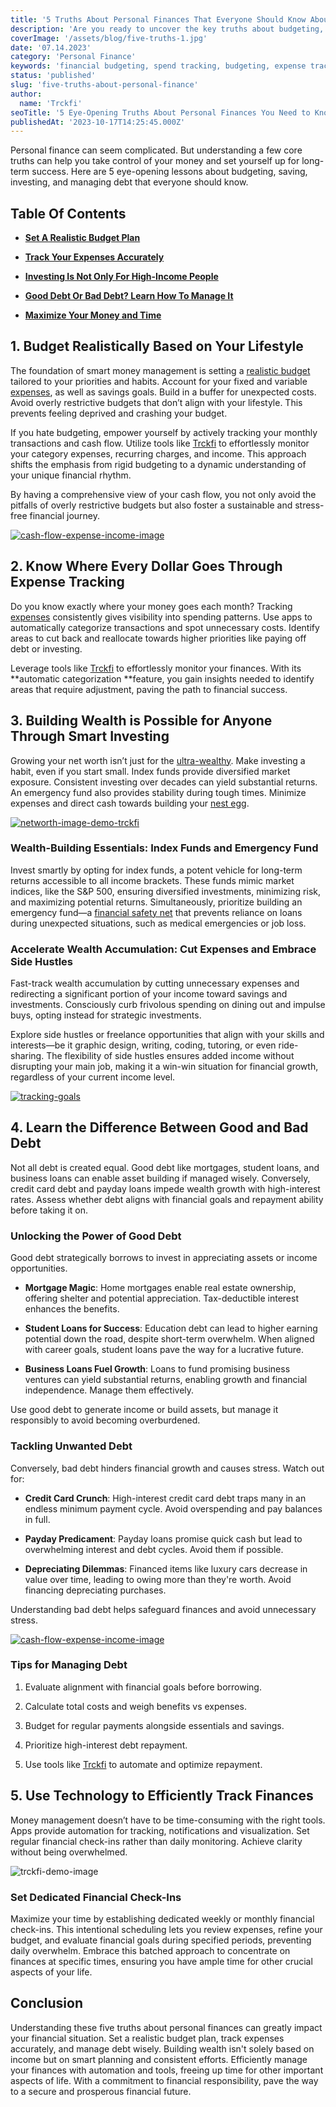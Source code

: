 ```yaml
---
title: '5 Truths About Personal Finances That Everyone Should Know About'
description: 'Are you ready to uncover the key truths about budgeting, debt management, investing, and more that will transform your finances? This post shares 5 game-changing personal finance lessons.'
coverImage: '/assets/blog/five-truths-1.jpg'
date: '07.14.2023'
category: 'Personal Finance'
keywords: 'financial budgeting, spend tracking, budgeting, expense tracking, budget planning, financial health, guide, tools, tips, personal finance, financial management, financial goals, financial control, budgeting made easy, family finances, realistic budget, tracking expenses, investing, wealth-building, good debt, bad debt, side hustles, financial check-ins, automated tools, budgeting, debt management, investing, personal finance tips'
status: 'published'
slug: 'five-truths-about-personal-finance'
author:
  name: 'Trckfi'
seoTitle: '5 Eye-Opening Truths About Personal Finances You Need to Know'
publishedAt: '2023-10-17T14:25:45.000Z'
---
```


Personal finance can seem complicated. But understanding a few core truths can help you take control of your money and set yourself up for long-term success. Here are 5 eye-opening lessons about budgeting, saving, investing, and managing debt that everyone should know.

## Table Of Contents

- [**Set A Realistic Budget Plan**](#realistic-budget)

- [**Track Your Expenses Accurately**](#track-expences)

- [**Investing Is Not Only For High-Income People**](#investing)

- [**Good Debt Or Bad Debt? Learn How To Manage It**](#debt)

- [**Maximize Your Money and Time**](#time-consuming)

## **1\. Budget Realistically Based on Your Lifestyle**

The foundation of smart money management is setting a [realistic budget](/blog/budgeting-made-easy) tailored to your priorities and habits. Account for your fixed and variable [expenses](/blog/tracking-monthly-expenses), as well as savings goals. Build in a buffer for unexpected costs. Avoid overly restrictive budgets that don’t align with your lifestyle. This prevents feeling deprived and crashing your budget.

If you hate budgeting, empower yourself by actively tracking your monthly transactions and cash flow. Utilize tools like [Trckfi](/) to effortlessly monitor your category expenses, recurring charges, and income. This approach shifts the emphasis from rigid budgeting to a dynamic understanding of your unique financial rhythm.

By having a comprehensive view of your cash flow, you not only avoid the pitfalls of overly restrictive budgets but also foster a sustainable and stress-free financial journey.

[![cash-flow-expense-income-image](/images/home--8--Q0NT.png)](/pricing)

## **2\. Know Where Every Dollar Goes Through Expense Tracking**

Do you know exactly where your money goes each month? Tracking [expenses](/blog/tracking-monthly-expenses) consistently gives visibility into spending patterns. Use apps to automatically categorize transactions and spot unnecessary costs. Identify areas to cut back and reallocate towards higher priorities like paying off debt or investing.

Leverage tools like [Trckfi](/) to effortlessly monitor your finances. With its **automatic categorization **feature, you gain insights needed to identify areas that require adjustment, paving the path to financial success.

## **3\. Building Wealth is Possible for Anyone Through Smart Investing**

Growing your net worth isn’t just for the [ultra-wealthy](/blog/optimize-financial-tracking-for-success). Make investing a habit, even if you start small. Index funds provide diversified market exposure. Consistent investing over decades can yield substantial returns. An emergency fund also provides stability during tough times. Minimize expenses and direct cash towards building your [nest egg](/blog/building-an-emergency-fund).

[![networth-image-demo-trckfi](/images/home--13--Y2OD.png)](/pricing)

### **Wealth-Building Essentials: Index Funds and Emergency Fund**

Invest smartly by opting for index funds, a potent vehicle for long-term returns accessible to all income brackets. These funds mimic market indices, like the S&P 500, ensuring diversified investments, minimizing risk, and maximizing potential returns. Simultaneously, prioritize building an emergency fund—a [financial safety net](/blog/building-an-emergency-fund) that prevents reliance on loans during unexpected situations, such as medical emergencies or job loss.

### **Accelerate Wealth Accumulation: Cut Expenses and Embrace Side Hustles**

Fast-track wealth accumulation by cutting unnecessary expenses and redirecting a significant portion of your income toward savings and investments. Consciously curb frivolous spending on dining out and impulse buys, opting instead for strategic investments.

Explore side hustles or freelance opportunities that align with your skills and interests—be it graphic design, writing, coding, tutoring, or even ride-sharing. The flexibility of side hustles ensures added income without disrupting your main job, making it a win-win situation for financial growth, regardless of your current income level.

[![tracking-goals](/images/home--14--IxMz.png)](/pricing)

## **4\. Learn the Difference Between Good and Bad Debt**

Not all debt is created equal. Good debt like mortgages, student loans, and business loans can enable asset building if managed wisely. Conversely, credit card debt and payday loans impede wealth growth with high-interest rates. Assess whether debt aligns with financial goals and repayment ability before taking it on.

### Unlocking the Power of Good Debt

Good debt strategically borrows to invest in appreciating assets or income opportunities.

- **Mortgage Magic**: Home mortgages enable real estate ownership, offering shelter and potential appreciation. Tax-deductible interest enhances the benefits.

- **Student Loans for Success**: Education debt can lead to higher earning potential down the road, despite short-term overwhelm. When aligned with career goals, student loans pave the way for a lucrative future.

- **Business Loans Fuel Growth**: Loans to fund promising business ventures can yield substantial returns, enabling growth and financial independence. Manage them effectively.

Use good debt to generate income or build assets, but manage it responsibly to avoid becoming overburdened.

### **Tackling Unwanted Debt**

Conversely, bad debt hinders financial growth and causes stress. Watch out for:

- **Credit Card Crunch**: High-interest credit card debt traps many in an endless minimum payment cycle. Avoid overspending and pay balances in full.

- **Payday Predicament**: Payday loans promise quick cash but lead to overwhelming interest and debt cycles. Avoid them if possible.

- **Depreciating Dilemmas**: Financed items like luxury cars decrease in value over time, leading to owing more than they're worth. Avoid financing depreciating purchases.

Understanding bad debt helps safeguard finances and avoid unnecessary stress.

[![cash-flow-expense-income-image](blob:https://www.trckfi.com/9d3f1eec-9539-49ff-b207-0e1841f5107c)](/pricing)

### **Tips for Managing Debt**

1. Evaluate alignment with financial goals before borrowing.

2. Calculate total costs and weigh benefits vs expenses.

3. Budget for regular payments alongside essentials and savings.

4. Prioritize high-interest debt repayment.

5. Use tools like [Trckfi](/) to automate and optimize repayment.

## **5\. Use Technology to Efficiently Track Finances**

Money management doesn’t have to be time-consuming with the right tools. Apps provide automation for tracking, notifications and visualization. Set regular financial check-ins rather than daily monitoring. Achieve clarity without being overwhelmed.

![trckfi-demo-image](/assets/blog/trckfi-demo.png)

### Set Dedicated Financial Check-Ins

Maximize your time by establishing dedicated weekly or monthly financial check-ins. This intentional scheduling lets you review expenses, refine your budget, and evaluate financial goals during specified periods, preventing daily overwhelm. Embrace this batched approach to concentrate on finances at specific times, ensuring you have ample time for other crucial aspects of your life.

## Conclusion

Understanding these five truths about personal finances can greatly impact your financial situation. Set a realistic budget plan, track expenses accurately, and manage debt wisely. Building wealth isn't solely based on income but on smart planning and consistent efforts. Efficiently manage your finances with automation and tools, freeing up time for other important aspects of life. With a commitment to financial responsibility, pave the way to a secure and prosperous financial future.

